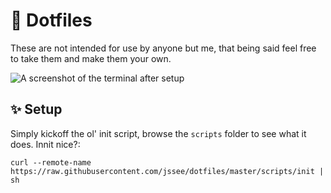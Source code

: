 # 🏡 Dotfiles

These are not intended for use by anyone but me, that being said feel free to
take them and make them your own.

![A screenshot of the terminal after setup](https://i.imgur.com/eJUESS5.png)

## ✨ Setup

Simply kickoff the ol' init script, browse the `scripts` folder to see what it
does. Innit nice?:

```
curl --remote-name https://raw.githubusercontent.com/jssee/dotfiles/master/scripts/init | sh
```
